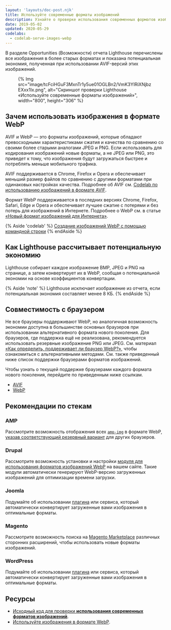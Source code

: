 ```yaml
---
layout: 'layouts/doc-post.njk'
title: Используйте современные форматы изображений
description: Узнайте о проверке использования современных форматов изображений.
date: 2019-05-02
updated: 2020-05-29
codelabs:
  - codelab-serve-images-webp
---
```


В разделе Opportunities (Возможности) отчета Lighthouse перечислены все изображения в более старых форматах и показана потенциальная экономия, полученная при использовании AVIF-версий этих изображений.

<figure>{% Img src="image/tcFciHGuF3MxnTr1y5ue01OGLBn2/VmK3YIRiXNjbzEXxx1Ix.png", alt="Скриншот проверки Lighthouse «Используйте современные форматы изображений»", width="800", height="306" %}</figure>

## Зачем использовать изображения в формате WebP

AVIF и WebP — это форматы изображений, которые обладают превосходными характеристиками сжатия и качества по сравнению со своими более старыми аналогами JPEG и PNG. Если использовать для кодирования изображений новые форматы, а не JPEG или PNG, это приведет к тому, что изображения будут загружаться быстрее и потреблять меньше мобильного трафика.

AVIF поддерживается в Chrome, Firefox и Opera и обеспечивает меньший размер файлов по сравнению с другими форматами при одинаковых настройках качества. Подробнее об AVIF см. [Codelab по использованию изображений в формате AVIF](https://codelabs.developers.google.com/codelabs/avif).

Формат WebP поддерживается в последних версиях Chrome, Firefox, Safari, Edge и Opera и обеспечивает лучшее сжатие с потерями и без потерь для изображений в Интернете. Подробнее о WebP см. в статье [«Новый формат изображений для Интернета»](https://developers.google.com/speed/webp/).

{% Aside 'codelab' %} [Создание изображений WebP с помощью командной строки](https://web.dev/codelab-serve-images-webp) {% endAside %}

## Как Lighthouse рассчитывает потенциальную экономию

Lighthouse собирает каждое изображение BMP, JPEG и PNG на странице, а затем конвертирует их в WebP, сообщая о потенциальной экономии на основе коэффициентов конвертации.

{% Aside 'note' %} Lighthouse исключает изображение из отчета, если потенциальная экономия составляет менее 8 КБ. {% endAside %}

## Совместимость с браузером

Не все браузеры поддерживают WebP, но аналогичная возможность экономии доступна в большинстве основных браузеров при использовании альтернативного формата нового поколения. Для браузеров, где поддержка ещё не реализована, рекомендуется использовать резервные изображение PNG или JPEG. См. материал [«Как определить, поддерживает ли браузер WebP?»](https://developers.google.com/speed/webp/faq#how_can_i_detect_browser_support_for_webp), чтобы ознакомиться с альтернативными методами. См. также приведенный ниже список поддержки браузерами форматов изображений.

Чтобы узнать о текущей поддержке браузерами каждого формата нового поколения, перейдите по приведенным ниже ссылкам.

- [AVIF](https://caniuse.com/#feat=avif)
- [WebP](https://caniuse.com/#feat=webp)

## Рекомендации по стекам

### AMP

Рассмотрите возможность отображения всех [`amp-img`](https://amp.dev/documentation/components/amp-img/?format=websites) в формате WebP, [указав соответствующий резервный вариант](https://amp.dev/documentation/components/amp-img/#specify-a-fallback-image) для других браузеров.

### Drupal

Рассмотрите возможность установки и настройки [модуля для использования форматов изображений WebP](https://www.drupal.org/project/project_module?f%5B0%5D=&f%5B1%5D=&f%5B2%5D=&f%5B3%5D=&f%5B4%5D=sm_field_project_type%3Afull&f%5B5%5D=&f%5B6%5D=&text=webp&solrsort=iss_project_release_usage+desc&op=Search) на вашем сайте. Такие модули автоматически генерируют WebP-версию загруженных изображений для оптимизации времени загрузки.

### Joomla

Подумайте об использовании [плагина](https://extensions.joomla.org/instant-search/?jed_live%5Bquery%5D=webp) или сервиса, который автоматически конвертирует загруженные вами изображения в оптимальные форматы.

### Magento

Рассмотрите возможность поиска на [Magento Marketplace](https://marketplace.magento.com/catalogsearch/result/?q=webp) различных сторонних расширений, чтобы использовать новые форматы изображений.

### WordPress

Подумайте об использовании [плагина](https://wordpress.org/plugins/search/convert+webp/) или сервиса, который автоматически конвертирует загруженные вами изображения в оптимальные форматы.

## Ресурсы

-  [Исходный код для проверки **использования современных форматов изображений**](https://github.com/GoogleChrome/lighthouse/blob/master/lighthouse-core/audits/byte-efficiency/modern-image-formats.js).
- [Используйте изображения в формате WebP](https://web.dev/serve-images-webp/).

<!-- https://www.reddit.com/r/webdev/comments/gspjwe/serve_images_in_nextgen_formats/ -->
